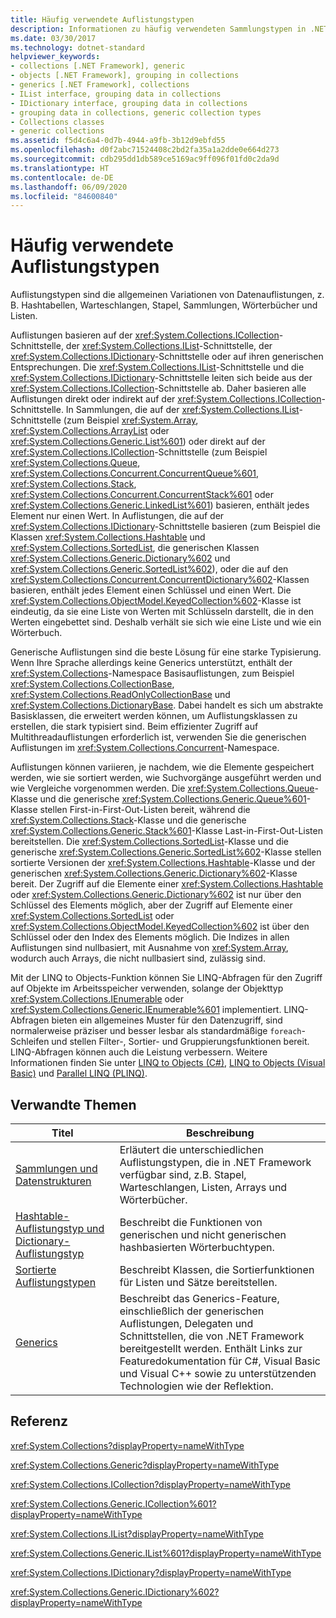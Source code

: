 ```yaml
---
title: Häufig verwendete Auflistungstypen
description: Informationen zu häufig verwendeten Sammlungstypen in .NET, z. B. Hashtabellen, Warteschlangen, Stapel, Sammlungen, Wörterbücher und Listen
ms.date: 03/30/2017
ms.technology: dotnet-standard
helpviewer_keywords:
- collections [.NET Framework], generic
- objects [.NET Framework], grouping in collections
- generics [.NET Framework], collections
- IList interface, grouping data in collections
- IDictionary interface, grouping data in collections
- grouping data in collections, generic collection types
- Collections classes
- generic collections
ms.assetid: f5d4c6a4-0d7b-4944-a9fb-3b12d9ebfd55
ms.openlocfilehash: d0f2abc71524408c2bd2fa35a1a2dde0e664d273
ms.sourcegitcommit: cdb295dd1db589ce5169ac9ff096f01fd0c2da9d
ms.translationtype: HT
ms.contentlocale: de-DE
ms.lasthandoff: 06/09/2020
ms.locfileid: "84600840"
---
```

# <a name="commonly-used-collection-types"></a>Häufig verwendete Auflistungstypen
Auflistungstypen sind die allgemeinen Variationen von Datenauflistungen, z. B. Hashtabellen, Warteschlangen, Stapel, Sammlungen, Wörterbücher und Listen.  
  
 Auflistungen basieren auf der <xref:System.Collections.ICollection>-Schnittstelle, der <xref:System.Collections.IList>-Schnittstelle, der <xref:System.Collections.IDictionary>-Schnittstelle oder auf ihren generischen Entsprechungen. Die <xref:System.Collections.IList>-Schnittstelle und die <xref:System.Collections.IDictionary>-Schnittstelle leiten sich beide aus der <xref:System.Collections.ICollection>-Schnittstelle ab. Daher basieren alle Auflistungen direkt oder indirekt auf der <xref:System.Collections.ICollection>-Schnittstelle. In Sammlungen, die auf der <xref:System.Collections.IList>-Schnittstelle (zum Beispiel <xref:System.Array>, <xref:System.Collections.ArrayList> oder <xref:System.Collections.Generic.List%601>) oder direkt auf der <xref:System.Collections.ICollection>-Schnittstelle (zum Beispiel <xref:System.Collections.Queue>, <xref:System.Collections.Concurrent.ConcurrentQueue%601>, <xref:System.Collections.Stack>, <xref:System.Collections.Concurrent.ConcurrentStack%601> oder <xref:System.Collections.Generic.LinkedList%601>) basieren, enthält jedes Element nur einen Wert. In Auflistungen, die auf der <xref:System.Collections.IDictionary>-Schnittstelle basieren (zum Beispiel die Klassen <xref:System.Collections.Hashtable> und <xref:System.Collections.SortedList>, die generischen Klassen <xref:System.Collections.Generic.Dictionary%602> und <xref:System.Collections.Generic.SortedList%602>), oder die auf den <xref:System.Collections.Concurrent.ConcurrentDictionary%602>-Klassen basieren, enthält jedes Element einen Schlüssel und einen Wert.  Die <xref:System.Collections.ObjectModel.KeyedCollection%602>-Klasse ist eindeutig, da sie eine Liste von Werten mit Schlüsseln darstellt, die in den Werten eingebettet sind. Deshalb verhält sie sich wie eine Liste und wie ein Wörterbuch.  
  
 Generische Auflistungen sind die beste Lösung für eine starke Typisierung. Wenn Ihre Sprache allerdings keine Generics unterstützt, enthält der <xref:System.Collections>-Namespace Basisauflistungen, zum Beispiel <xref:System.Collections.CollectionBase>, <xref:System.Collections.ReadOnlyCollectionBase> und <xref:System.Collections.DictionaryBase>. Dabei handelt es sich um abstrakte Basisklassen, die erweitert werden können, um Auflistungsklassen zu erstellen, die stark typisiert sind. Beim effizienter Zugriff auf Multithreadauflistungen erforderlich ist, verwenden Sie die generischen Auflistungen im <xref:System.Collections.Concurrent>-Namespace.  
  
 Auflistungen können variieren, je nachdem, wie die Elemente gespeichert werden, wie sie sortiert werden, wie Suchvorgänge ausgeführt werden und wie Vergleiche vorgenommen werden. Die <xref:System.Collections.Queue>-Klasse und die generische <xref:System.Collections.Generic.Queue%601>-Klasse stellen First-in-First-Out-Listen bereit, während die <xref:System.Collections.Stack>-Klasse und die generische <xref:System.Collections.Generic.Stack%601>-Klasse Last-in-First-Out-Listen bereitstellen. Die <xref:System.Collections.SortedList>-Klasse und die generische <xref:System.Collections.Generic.SortedList%602>-Klasse stellen sortierte Versionen der <xref:System.Collections.Hashtable>-Klasse und der generischen <xref:System.Collections.Generic.Dictionary%602>-Klasse bereit. Der Zugriff auf die Elemente einer <xref:System.Collections.Hashtable> oder <xref:System.Collections.Generic.Dictionary%602> ist nur über den Schlüssel des Elements möglich, aber der Zugriff auf Elemente einer <xref:System.Collections.SortedList> oder <xref:System.Collections.ObjectModel.KeyedCollection%602> ist über den Schlüssel oder den Index des Elements möglich. Die Indizes in allen Auflistungen sind nullbasiert, mit Ausnahme von <xref:System.Array>, wodurch auch Arrays, die nicht nullbasiert sind, zulässig sind.  
  
 Mit der LINQ to Objects-Funktion können Sie LINQ-Abfragen für den Zugriff auf Objekte im Arbeitsspeicher verwenden, solange der Objekttyp <xref:System.Collections.IEnumerable> oder <xref:System.Collections.Generic.IEnumerable%601> implementiert. LINQ-Abfragen bieten ein allgemeines Muster für den Datenzugriff, sind normalerweise präziser und besser lesbar als standardmäßige `foreach`-Schleifen und stellen Filter-, Sortier- und Gruppierungsfunktionen bereit. LINQ-Abfragen können auch die Leistung verbessern. Weitere Informationen finden Sie unter [LINQ to Objects (C#)](../../csharp/programming-guide/concepts/linq/linq-to-objects.md), [LINQ to Objects (Visual Basic)](../../visual-basic/programming-guide/concepts/linq/linq-to-objects.md) und [Parallel LINQ (PLINQ)](../parallel-programming/introduction-to-plinq.md).  
  
## <a name="related-topics"></a>Verwandte Themen  
  
|Titel|Beschreibung|  
|-----------|-----------------|  
|[Sammlungen und Datenstrukturen](index.md)|Erläutert die unterschiedlichen Auflistungstypen, die in .NET Framework verfügbar sind, z.B. Stapel, Warteschlangen, Listen, Arrays und Wörterbücher.|  
|[Hashtable-Auflistungstyp und Dictionary-Auflistungstyp](hashtable-and-dictionary-collection-types.md)|Beschreibt die Funktionen von generischen und nicht generischen hashbasierten Wörterbuchtypen.|  
|[Sortierte Auflistungstypen](sorted-collection-types.md)|Beschreibt Klassen, die Sortierfunktionen für Listen und Sätze bereitstellen.|  
|[Generics](../generics/index.md)|Beschreibt das Generics-Feature, einschließlich der generischen Auflistungen, Delegaten und Schnittstellen, die von .NET Framework bereitgestellt werden. Enthält Links zur Featuredokumentation für C#, Visual Basic und Visual C++ sowie zu unterstützenden Technologien wie der Reflektion.|  
  
## <a name="reference"></a>Referenz  
 <xref:System.Collections?displayProperty=nameWithType>  
  
 <xref:System.Collections.Generic?displayProperty=nameWithType>  
  
 <xref:System.Collections.ICollection?displayProperty=nameWithType>  
  
 <xref:System.Collections.Generic.ICollection%601?displayProperty=nameWithType>  
  
 <xref:System.Collections.IList?displayProperty=nameWithType>  
  
 <xref:System.Collections.Generic.IList%601?displayProperty=nameWithType>  
  
 <xref:System.Collections.IDictionary?displayProperty=nameWithType>  
  
 <xref:System.Collections.Generic.IDictionary%602?displayProperty=nameWithType>
